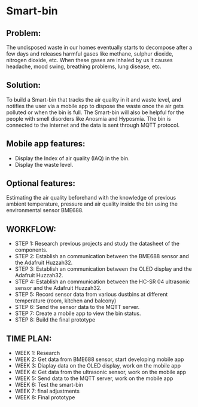 # Smart-bin
## Problem:
The undisposed waste in our homes eventually starts to decompose after a few days and releases harmful gases like methane, sulphur dioxide, nitrogen dioxide, etc. 
When these gases are inhaled by us it causes headache, mood swing, breathing problems, lung disease, etc.

## Solution:
To build a Smart-bin that tracks the air quality in it and waste level, and notifies the user via a mobile app to dispose the waste once the air gets polluted or when the bin is full. The Smart-bin will also be helpful for the people with smell disorders like Anosmia and Hyposmia. The bin is connected to the internet and the data is sent through MQTT protocol.

## Mobile app features:
* Display the Index of air quality (IAQ) in the bin.
* Display the waste level.

## Optional features:
Estimating the air quality beforehand with the knowledge of previous ambient temperature, pressure and air quality inside the bin using the environmental sensor BME688.

## WORKFLOW:
* STEP 1: Research previous projects and study the datasheet of the components.
* STEP 2: Establish an communication between the BME688 sensor and the Adafruit Huzzah32.
* STEP 3: Establish an communication between the OLED display and the Adafruit Huzzah32.
* STEP 4: Establish an communication between the HC-SR 04 ultrasonic sensor and the Adafruit Huzzah32.
* STEP 5: Record sensor data from various dustbins at different temperature (room, kitchen and balcony)
* STEP 6: Send the sensor data to the MQTT server.
* STEP 7: Create a mobile app to view the bin status.
* STEP 8: Build the final prototype

## TIME PLAN:
* WEEK 1: Research
* WEEK 2: Get data from BME688 sensor, start developing mobile app 
* WEEK 3: Diaplay data on the OLED display, work on the mobile app
* WEEK 4: Get data from the ultrasonic sensor, work on the mobile app
* WEEK 5: Send data to the MQTT server, work on the mobile app
* WEEK 6: Test the smart-bin
* WEEK 7: final adjustments
* WEEK 8: Final prototype 

